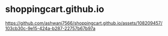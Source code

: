 # shoppingcart.github.io

https://github.com/ashwani7566/shoppingcart.github.io/assets/108209457/103cb30c-9e15-424a-b287-22757b67b97a
